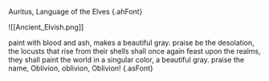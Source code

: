 Auritus, Language of the Elves
{.ahFont}

![[Ancient_Elvish.png]]

paint with blood and ash, makes a beautiful gray. praise be the desolation, the locusts that rise from their shells shall once again feast upon the realms, they shall paint the world in a singular color, a beautiful gray. praise the name, Oblivion, oblivion, Oblivion!
{.asFont}